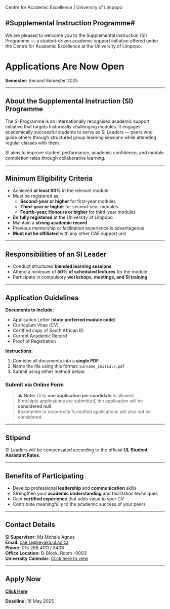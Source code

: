 Centre for Academic Excellence | University of Limpopo


#Supplemental Instruction Programme#
---
We are pleased to welcome you to the Supplemental Instruction (SI) Programme — a student-driven academic support initiative offered under the Centre for Academic Excellence at the University of Limpopo. 


# Applications Are Now Open  
**Semester:** Second Semester 2025  

---

## About the Supplemental Instruction (SI) Programme

The SI Programme is an internationally recognised academic support initiative that targets historically challenging modules. It engages academically successful students to serve as SI Leaders — peers who guide others through structured group learning sessions while attending regular classes with them.

SI aims to improve student performance, academic confidence, and module completion rates through collaborative learning.

---

## Minimum Eligibility Criteria

- Achieved **at least 60%** in the relevant module  
- Must be registered as:  
  - **Second-year or higher** for first-year modules  
  - **Third-year or higher** for second-year modules  
  - **Fourth-year, Honours or higher** for third-year modules  
- Be **fully registered** at the University of Limpopo  
- Maintain a **strong academic record**  
- Previous mentorship or facilitation experience is advantageous  
- **Must not be affiliated** with any other CAE support unit

---

## Responsibilities of an SI Leader

- Conduct structured **blended learning sessions**  
- Attend a minimum of **50% of scheduled lectures** for the module  
- Participate in compulsory **workshops, meetings, and SI training**

---

## Application Guidelines

**Documents to Include:**

- Application Letter (**state preferred module code**)  
- Curriculum Vitae (CV)  
- Certified copy of South African ID  
- Current Academic Record  
- Proof of Registration

**Instructions:**

1. Combine all documents into a **single PDF**  
2. Name the file using this format: `Surname_Initials.pdf`  
3. Submit using either method below:


### Submit via Online Form  

> ⚠️ **Note:** Only **one application per candidate** is allowed.  
> If multiple applications are submitted, the application will be **considered null**.  
> Incomplete or incorrectly formatted applications will also not be considered.

---

## Stipend

SI Leaders will be compensated according to the official **UL Student Assistant Rates**.

---

## Benefits of Participating

- Develop professional **leadership** and **communication** skills  
- Strengthen your **academic understanding** and facilitation techniques  
- Gain **certified experience** that adds value to your CV  
- Contribute meaningfully to the academic success of your peers

---

## Contact Details

**SI Supervisor:** Ms Mohale Agnes  
**Email:** cae.si@keyaka.ul.ac.za  
**Phone:** 015 268 4131 / 3408  
**Office Location:** B-Block, Room -0003  
**University Calendar:** [Click here to view](https://www.ul.ac.za/about-us/calendar/)

---

## Apply Now

[**Click Here**](https://docs.google.com/forms/d/e/1FAIpQLSc_1rF-V8Xja1TH2BFsj0QhWhpdvcLAew5YG531Uh4z7EBeiQ/viewform?usp=sf_link)

**Deadline:** 16 May 2025
